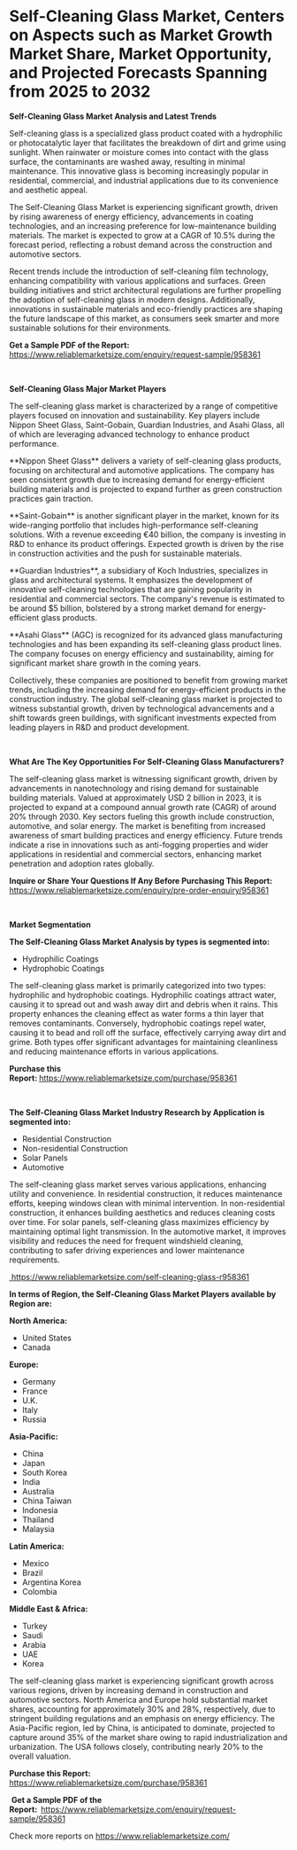 <p><h1>Self-Cleaning Glass Market, Centers on Aspects such as Market Growth Market Share, Market Opportunity, and Projected Forecasts Spanning from 2025 to 2032</h1></p><p><strong>Self-Cleaning Glass Market Analysis and Latest Trends</strong></p>
<p><p>Self-cleaning glass is a specialized glass product coated with a hydrophilic or photocatalytic layer that facilitates the breakdown of dirt and grime using sunlight. When rainwater or moisture comes into contact with the glass surface, the contaminants are washed away, resulting in minimal maintenance. This innovative glass is becoming increasingly popular in residential, commercial, and industrial applications due to its convenience and aesthetic appeal.</p><p>The Self-Cleaning Glass Market is experiencing significant growth, driven by rising awareness of energy efficiency, advancements in coating technologies, and an increasing preference for low-maintenance building materials. The market is expected to grow at a CAGR of 10.5% during the forecast period, reflecting a robust demand across the construction and automotive sectors. </p><p>Recent trends include the introduction of self-cleaning film technology, enhancing compatibility with various applications and surfaces. Green building initiatives and strict architectural regulations are further propelling the adoption of self-cleaning glass in modern designs. Additionally, innovations in sustainable materials and eco-friendly practices are shaping the future landscape of this market, as consumers seek smarter and more sustainable solutions for their environments.</p></p>
<p><strong>Get a Sample PDF of the Report:&nbsp;</strong> <a href="https://www.reliablemarketsize.com/enquiry/request-sample/958361?utm_campaign=3226&utm_medium=2&utm_source=Github&utm_content=ia&utm_term=21032025&utm_id=self-cleaning-glass">https://www.reliablemarketsize.com/enquiry/request-sample/958361</a></p>
<p>&nbsp;</p>
<p><strong>Self-Cleaning Glass Major Market Players</strong></p>
<p><p>The self-cleaning glass market is characterized by a range of competitive players focused on innovation and sustainability. Key players include Nippon Sheet Glass, Saint-Gobain, Guardian Industries, and Asahi Glass, all of which are leveraging advanced technology to enhance product performance.</p><p>**Nippon Sheet Glass** delivers a variety of self-cleaning glass products, focusing on architectural and automotive applications. The company has seen consistent growth due to increasing demand for energy-efficient building materials and is projected to expand further as green construction practices gain traction.</p><p>**Saint-Gobain** is another significant player in the market, known for its wide-ranging portfolio that includes high-performance self-cleaning solutions. With a revenue exceeding €40 billion, the company is investing in R&D to enhance its product offerings. Expected growth is driven by the rise in construction activities and the push for sustainable materials.</p><p>**Guardian Industries**, a subsidiary of Koch Industries, specializes in glass and architectural systems. It emphasizes the development of innovative self-cleaning technologies that are gaining popularity in residential and commercial sectors. The company's revenue is estimated to be around $5 billion, bolstered by a strong market demand for energy-efficient glass products.</p><p>**Asahi Glass** (AGC) is recognized for its advanced glass manufacturing technologies and has been expanding its self-cleaning glass product lines. The company focuses on energy efficiency and sustainability, aiming for significant market share growth in the coming years. </p><p>Collectively, these companies are positioned to benefit from growing market trends, including the increasing demand for energy-efficient products in the construction industry. The global self-cleaning glass market is projected to witness substantial growth, driven by technological advancements and a shift towards green buildings, with significant investments expected from leading players in R&D and product development.</p></p>
<p>&nbsp;</p>
<p><strong>What Are The Key Opportunities For Self-Cleaning Glass Manufacturers?</strong></p>
<p><p>The self-cleaning glass market is witnessing significant growth, driven by advancements in nanotechnology and rising demand for sustainable building materials. Valued at approximately USD 2 billion in 2023, it is projected to expand at a compound annual growth rate (CAGR) of around 20% through 2030. Key sectors fueling this growth include construction, automotive, and solar energy. The market is benefiting from increased awareness of smart building practices and energy efficiency. Future trends indicate a rise in innovations such as anti-fogging properties and wider applications in residential and commercial sectors, enhancing market penetration and adoption rates globally.</p></p>
<p><strong>Inquire or Share Your Questions If Any Before Purchasing This Report:</strong> <a href="https://www.reliablemarketsize.com/enquiry/pre-order-enquiry/958361?utm_campaign=3226&utm_medium=2&utm_source=Github&utm_content=ia&utm_term=21032025&utm_id=self-cleaning-glass">https://www.reliablemarketsize.com/enquiry/pre-order-enquiry/958361</a></p>
<p>&nbsp;</p>
<p><strong>Market Segmentation</strong></p>
<p><strong>The Self-Cleaning Glass Market Analysis by types is segmented into:</strong></p>
<p><ul><li>Hydrophilic Coatings</li><li>Hydrophobic Coatings</li></ul></p>
<p><p>The self-cleaning glass market is primarily categorized into two types: hydrophilic and hydrophobic coatings. Hydrophilic coatings attract water, causing it to spread out and wash away dirt and debris when it rains. This property enhances the cleaning effect as water forms a thin layer that removes contaminants. Conversely, hydrophobic coatings repel water, causing it to bead and roll off the surface, effectively carrying away dirt and grime. Both types offer significant advantages for maintaining cleanliness and reducing maintenance efforts in various applications.</p></p>
<p><strong>Purchase this Report:&nbsp;</strong><a href="https://www.reliablemarketsize.com/purchase/958361?utm_campaign=3226&utm_medium=2&utm_source=Github&utm_content=ia&utm_term=21032025&utm_id=self-cleaning-glass">https://www.reliablemarketsize.com/purchase/958361</a></p>
<p>&nbsp;</p>
<p><strong>The Self-Cleaning Glass Market Industry Research by Application is segmented into:</strong></p>
<p><ul><li>Residential Construction</li><li>Non-residential Construction</li><li>Solar Panels</li><li>Automotive</li></ul></p>
<p><p>The self-cleaning glass market serves various applications, enhancing utility and convenience. In residential construction, it reduces maintenance efforts, keeping windows clean with minimal intervention. In non-residential construction, it enhances building aesthetics and reduces cleaning costs over time. For solar panels, self-cleaning glass maximizes efficiency by maintaining optimal light transmission. In the automotive market, it improves visibility and reduces the need for frequent windshield cleaning, contributing to safer driving experiences and lower maintenance requirements.</p></p>
<p><a href="https://www.reliablemarketsize.com/self-cleaning-glass-r958361?utm_campaign=3226&utm_medium=2&utm_source=Github&utm_content=ia&utm_term=21032025&utm_id=self-cleaning-glass">&nbsp;https://www.reliablemarketsize.com/self-cleaning-glass-r958361</a></p>
<p><strong>In terms of Region, the Self-Cleaning Glass Market Players available by Region are:</strong></p>
<p>
    <p> <strong> North America: </strong>
        <ul>
            <li>United States</li>
            <li>Canada</li>
        </ul>
        </p> 
    <p> <strong> Europe: </strong>
        <ul>
            <li>Germany</li>
            <li>France</li>
            <li>U.K.</li>
            <li>Italy</li>
            <li>Russia</li>
        </ul>
        </p> 
    <p> <strong> Asia-Pacific: </strong>
        <ul>
            <li>China</li>
            <li>Japan</li>
            <li>South Korea</li>
            <li>India</li>
            <li>Australia</li>
            <li>China Taiwan</li>
            <li>Indonesia</li>
            <li>Thailand</li>
            <li>Malaysia</li>
        </ul>
        </p> 
    <p> <strong> Latin America: </strong>
        <ul>
            <li>Mexico</li>
            <li>Brazil</li>
            <li>Argentina Korea</li>
            <li>Colombia</li>
        </ul>
        </p> 
    <p> <strong> Middle East & Africa: </strong>
        <ul>
            <li>Turkey</li>
            <li>Saudi</li>
            <li>Arabia</li>
            <li>UAE</li>
            <li>Korea</li>
        </ul>
    </p>
    </p>
<p><p>The self-cleaning glass market is experiencing significant growth across various regions, driven by increasing demand in construction and automotive sectors. North America and Europe hold substantial market shares, accounting for approximately 30% and 28%, respectively, due to stringent building regulations and an emphasis on energy efficiency. The Asia-Pacific region, led by China, is anticipated to dominate, projected to capture around 35% of the market share owing to rapid industrialization and urbanization. The USA follows closely, contributing nearly 20% to the overall valuation.</p></p>
<p><strong>Purchase this Report: </strong><a href="https://www.reliablemarketsize.com/purchase/958361?utm_campaign=3226&utm_medium=2&utm_source=Github&utm_content=ia&utm_term=21032025&utm_id=self-cleaning-glass">https://www.reliablemarketsize.com/purchase/958361</a></p>
<p>&nbsp;<strong>Get a Sample PDF of the Report:&nbsp;&nbsp;</strong><a href="https://www.reliablemarketsize.com/enquiry/request-sample/958361?utm_campaign=3226&utm_medium=2&utm_source=Github&utm_content=ia&utm_term=21032025&utm_id=self-cleaning-glass">https://www.reliablemarketsize.com/enquiry/request-sample/958361</a></p>
<p><strong></strong></p>
<p>Check more reports on <a href="https://www.reliablemarketsize.com/?utm_campaign=3226&utm_medium=2&utm_source=Github&utm_content=ia&utm_term=21032025&utm_id=self-cleaning-glass">https://www.reliablemarketsize.com/</a></p>